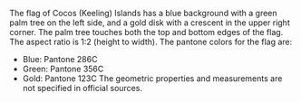 The flag of Cocos (Keeling) Islands has a blue background with a green palm tree on the left side, and a gold disk with a crescent in the upper right corner. The palm tree touches both the top and bottom edges of the flag. The aspect ratio is 1:2 (height to width). The pantone colors for the flag are:
- Blue: Pantone 286C 
- Green: Pantone 356C 
- Gold: Pantone 123C
The geometric properties and measurements are not specified in official sources.